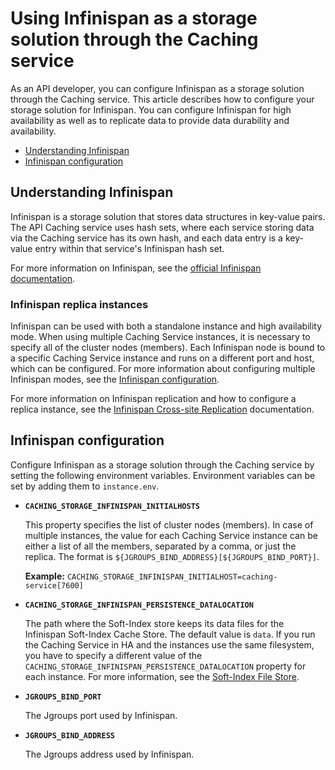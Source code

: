 # Using Infinispan as a storage solution through the Caching service

As an API developer, you can configure Infinispan as a storage solution through the Caching service. This article describes how to configure your storage solution for Infinispan.
You can configure Infinispan for high availability as well as to replicate data to provide data durability and availability.

- [Understanding Infinispan](#understanding-infinispan)
- [Infinispan configuration](#infinispan-configuration)

## Understanding Infinispan

Infinispan is a storage solution that stores data structures in key-value pairs. The API Caching service uses hash sets, where each
service storing data via the Caching service has its own hash, and each data entry is a key-value entry within that service's Infinispan hash set.

For more information on Infinispan, see the [official Infinispan documentation](https://infinispan.org/documentation/).

### Infinispan replica instances

Infinispan can be used with both a standalone instance and high availability mode. When using multiple Caching Service instances, 
it is necessary to specify all of the cluster nodes (members). Each Infinispan node is bound to a specific Caching Service instance and runs on a different port and host, which can be configured. For more information about configuring multiple Infinispan modes, see the [Infinispan configuration](#infinispan-configuration). 

For more information on Infinispan replication and how to configure a replica instance, see the [Infinispan Cross-site Replication](https://infinispan.org/docs/stable/titles/xsite/xsite.html) documentation.

## Infinispan configuration

Configure Infinispan as a storage solution through the Caching service by setting the following environment variables. Environment variables can be set by adding them to `instance.env`.
 
* **`CACHING_STORAGE_INFINISPAN_INITIALHOSTS`**

  This property specifies the list of cluster nodes (members). In case of multiple instances, the value for each Caching Service instance can be 
  either a list of all the members, separated by a comma, or just the replica. The format is `${JGROUPS_BIND_ADDRESS}[${JGROUPS_BIND_PORT}]`.

  **Example:**
  `CACHING_STORAGE_INFINISPAN_INITIALHOST=caching-service[7600]`


* **`CACHING_STORAGE_INFINISPAN_PERSISTENCE_DATALOCATION`**

  The path where the Soft-Index store keeps its data files for the Infinispan Soft-Index Cache Store. 
  The default value is `data`. If you run the Caching Service in HA and the instances use the same filesystem,
  you have to specify a different value of the `CACHING_STORAGE_INFINISPAN_PERSISTENCE_DATALOCATION` property for each
  instance. For more information, see the [Soft-Index File Store](https://infinispan.org/blog/2014/10/31/soft-index-file-store).


* **`JGROUPS_BIND_PORT`**

  The Jgroups port used by Infinispan.


* **`JGROUPS_BIND_ADDRESS`**

  The Jgroups address used by Infinispan.

  
